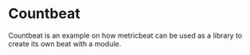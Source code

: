 # Countbeat

Countbeat is an example on how metricbeat can be used as a library to create its own beat with a module.
